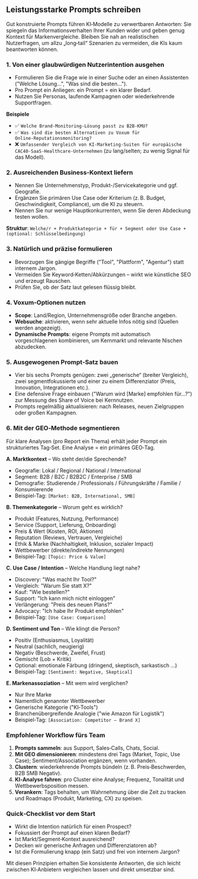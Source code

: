## Leistungsstarke Prompts schreiben

Gut konstruierte Prompts führen KI‑Modelle zu verwertbaren Antworten: Sie spiegeln das Informationsverhalten Ihrer Kunden wider und geben genug Kontext für Markenvergleiche. Bleiben Sie nah an realistischen Nutzerfragen, um allzu „long‑tail“ Szenarien zu vermeiden, die KIs kaum beantworten können.

### 1. Von einer glaubwürdigen Nutzerintention ausgehen
* Formulieren Sie die Frage wie in einer Suche oder an einen Assistenten ("Welche Lösung…", "Was sind die besten…").
* Pro Prompt ein Anliegen: ein Prompt = ein klarer Bedarf.
* Nutzen Sie Personas, laufende Kampagnen oder wiederkehrende Supportfragen.

**Beispiele**
* ✅ `Welche Brand‑Monitoring‑Lösung passt zu B2B‑KMU?`
* ✅ `Was sind die besten Alternativen zu Voxum für Online‑Reputationsmonitoring?`
* ❌ `Umfassender Vergleich von KI‑Marketing‑Suiten für europäische CAC40‑SaaS‑Healthcare‑Unternehmen` (zu lang/selten; zu wenig Signal für das Modell).

### 2. Ausreichenden Business‑Kontext liefern
* Nennen Sie Unternehmenstyp, Produkt-/Servicekategorie und ggf. Geografie.
* Ergänzen Sie primären Use Case oder Kriterium (z. B. Budget, Geschwindigkeit, Compliance), um die KI zu steuern.
* Nennen Sie nur wenige Hauptkonkurrenten, wenn Sie deren Abdeckung testen wollen.

**Struktur**: `Welche/r + Produktkategorie + für + Segment oder Use Case + (optional: Schlüsselbedingung)`

### 3. Natürlich und präzise formulieren
* Bevorzugen Sie gängige Begriffe ("Tool", "Plattform", "Agentur") statt internem Jargon.
* Vermeiden Sie Keyword‑Ketten/Abkürzungen – wirkt wie künstliche SEO und erzeugt Rauschen.
* Prüfen Sie, ob der Satz laut gelesen flüssig bleibt.

### 4. Voxum‑Optionen nutzen
* **Scope**: Land/Region, Unternehmensgröße oder Branche angeben.
* **Websuche**: aktivieren, wenn sehr aktuelle Infos nötig sind (Quellen werden angezeigt).
* **Dynamische Prompts**: eigene Prompts mit automatisch vorgeschlagenen kombinieren, um Kernmarkt und relevante Nischen abzudecken.

### 5. Ausgewogenen Prompt‑Satz bauen
* Vier bis sechs Prompts genügen: zwei „generische“ (breiter Vergleich), zwei segmentfokussierte und einer zu einem Differenziator (Preis, Innovation, Integrationen etc.).
* Eine defensive Frage einbauen ("Warum wird [Marke] empfohlen für…?") zur Messung des Share of Voice bei Kernnutzen.
* Prompts regelmäßig aktualisieren: nach Releases, neuen Zielgruppen oder großen Kampagnen.

### 6. Mit der GEO‑Methode segmentieren
Für klare Analysen (pro Report ein Thema) erhält jeder Prompt ein strukturiertes Tag‑Set. Eine Analyse = ein primäres GEO‑Tag.

**A. Marktkontext** – Wo steht der/die Sprechende?
* Geografie: Lokal / Regional / National / International
* Segment: B2B / B2C / B2B2C / Enterprise / SMB
* Demografie: Studierende / Professionals / Führungskräfte / Familie / Konsumierende
* Beispiel‑Tag: `[Market: B2B, International, SMB]`

**B. Themenkategorie** – Worum geht es wirklich?
* Produkt (Features, Nutzung, Performance)
* Service (Support, Lieferung, Onboarding)
* Preis & Wert (Kosten, ROI, Aktionen)
* Reputation (Reviews, Vertrauen, Vergleiche)
* Ethik & Marke (Nachhaltigkeit, Inklusion, sozialer Impact)
* Wettbewerber (direkte/indirekte Nennungen)
* Beispiel‑Tag: `[Topic: Price & Value]`

**C. Use Case / Intention** – Welche Handlung liegt nahe?
* Discovery: "Was macht Ihr Tool?"
* Vergleich: "Warum Sie statt X?"
* Kauf: "Wie bestellen?"
* Support: "Ich kann mich nicht einloggen"
* Verlängerung: "Preis des neuen Plans?"
* Advocacy: "Ich habe Ihr Produkt empfohlen"
* Beispiel‑Tag: `[Use Case: Comparison]`

**D. Sentiment und Ton** – Wie klingt die Person?
* Positiv (Enthusiasmus, Loyalität)
* Neutral (sachlich, neugierig)
* Negativ (Beschwerde, Zweifel, Frust)
* Gemischt (Lob + Kritik)
* Optional: emotionale Färbung (dringend, skeptisch, sarkastisch …)
* Beispiel‑Tag: `[Sentiment: Negative, Skeptical]`

**E. Markenassoziation** – Mit wem wird verglichen?
* Nur Ihre Marke
* Namentlich genannter Wettbewerber
* Generische Kategorie ("KI‑Tools")
* Branchenübergreifende Analogie ("wie Amazon für Logistik")
* Beispiel‑Tag: `[Association: Competitor – Brand X]`

### Empfohlener Workflow fürs Team
1. **Prompts sammeln**: aus Support, Sales‑Calls, Chats, Social.
2. **Mit GEO dimensionieren**: mindestens drei Tags (Market, Topic, Use Case); Sentiment/Association ergänzen, wenn vorhanden.
3. **Clustern**: wiederkehrende Prompts bündeln (z. B. Preis‑Beschwerden, B2B SMB Negativ).
4. **KI‑Analyse fahren**: pro Cluster eine Analyse; Frequenz, Tonalität und Wettbewerbsposition messen.
5. **Verankern**: Tags behalten, um Wahrnehmung über die Zeit zu tracken und Roadmaps (Produkt, Marketing, CX) zu speisen.

### Quick‑Checklist vor dem Start
* Wirkt die Intention natürlich für einen Prospect?
* Fokussiert der Prompt auf einen klaren Bedarf?
* Ist Markt/Segment‑Kontext ausreichend?
* Decken wir generische Anfragen und Differenziatoren ab?
* Ist die Formulierung knapp (ein Satz) und frei von internem Jargon?

Mit diesen Prinzipien erhalten Sie konsistente Antworten, die sich leicht zwischen KI‑Anbietern vergleichen lassen und direkt umsetzbar sind.

